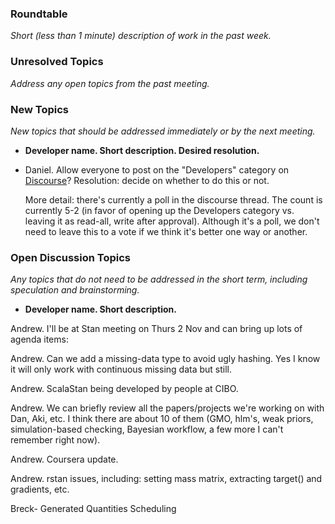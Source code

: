### Roundtable
_Short (less than 1 minute) description of work in the past week._


### Unresolved Topics
_Address any open topics from the past meeting._

### New Topics
_New topics that should be addressed immediately or by the next
meeting._

* __Developer name.  Short description.  Desired resolution.__

* Daniel. Allow everyone to post on the "Developers" category on [Discourse](http://discourse.mc-stan.org/t/proposal-remove-restriction-on-developer-category-within-discourse/2269)? Resolution: decide on whether to do this or not.

  More detail: there's currently a poll in the discourse thread. The count is currently 5-2 (in favor of opening up the Developers category vs. leaving it as read-all, write after approval). Although it's a poll, we don't need to leave this to a vote if we think it's better one way or another.


### Open Discussion Topics
_Any topics that do not need to be addressed in the short term,
including speculation and brainstorming._

* __Developer name.  Short description.__

Andrew.  I'll be at Stan meeting on Thurs 2 Nov and can bring up lots of agenda items:

Andrew.  Can we add a missing-data type to avoid ugly hashing.  Yes I know it will only work with continuous missing data but still.

Andrew.  ScalaStan being developed by people at CIBO.

Andrew.  We can briefly review all the papers/projects we're working on with Dan, Aki, etc.  I think there are about 10 of them (GMO, hlm's, weak priors, simulation-based checking, Bayesian workflow, a few more I can't remember right now).

Andrew.  Coursera update.

Andrew.  rstan issues, including:  setting mass matrix, extracting target() and gradients, etc.

Breck- Generated Quantities Scheduling